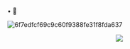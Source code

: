 • 🎀




![6f7edfcf69c9c60f9388fe31f8fda637](https://github.com/user-attachments/assets/df54b2f2-2025-4950-9406-04989f142ad6)





 <p align=center> <img src=https://komarev.com/ghpvc/?username=yiun&color=829173&style=flat-square&label=୨ৎ>
 
